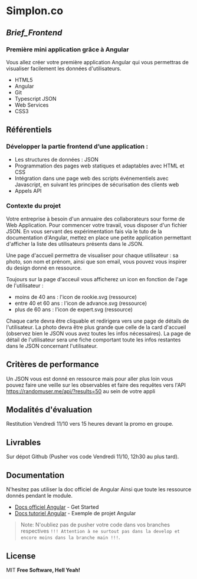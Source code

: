 # Simplon.co
## _Brief_Frontend_

### Première mini application grâce à Angular 
Vous allez créer votre première application Angular qui vous permettras de visualiser facilement les données d'utilisateurs. 
- HTML5 
- Angular 
- Git 
- Typescript JSON
- Web Services
- CSS3 

## Référentiels 
### Développer la partie frontend d’une application : 
- Les structures de données : JSON
- Programmation des pages web statiques et adaptables avec HTML et CSS 
- Intégration dans une page web des scripts événementiels avec Javascript, en  suivant les principes de sécurisation des clients web 
- Appels API 

### Contexte du projet 
Votre entreprise à besoin d'un annuaire des collaborateurs sour forme de Web Application. Pour commencer votre travail, vous disposer d'un fichier JSON. En vous servant des expérimentation fais via le tuto de la documentation d'Angular, mettez en place une petite application permettant d'afficher la liste des utilisateurs présents dans le JSON. 

Une page d'accueil permettra de visualiser pour chaque utilisateur : sa photo, son nom et prénom, ainsi que son email, vous pouvez vous inspirer du design donné en ressource. 

Toujours sur la page d'acceuil vous afficherez un icon en fonction de l'age de l'utilisateur : 
- moins de 40 ans : l'icon de rookie.svg (ressource) 
- entre 40 et 60 ans : l'icon de advance.svg (ressource) 
- plus de 60 ans : l'icon de expert.svg (ressource) 

Chaque carte devra être cliquable et redirigera vers une page de détails de l'utilisateur. La photo devra être plus grande que celle de la card d'accueil (observez bien le JSON vous avez toutes les infos nécessaires). La page de détail de l'utilisateur sera une fiche comportant toute les infos restantes dans le JSON concernant l'utilisateur. 

## Critères de performance 
Un JSON vous est donné en ressource mais pour aller plus loin vous pouvez faire une veille sur les observables et faire des requêtes vers l'API https://randomuser.me/api/?results=50 au sein de votre appli 

## Modalités d'évaluation 
Restitution Vendredi 11/10 vers 15 heures devant la promo en groupe. 

## Livrables 
Sur dépot Github (Pusher vos code Vendredi 11/10, 12h30 au plus tard). 

## Documentation
N'hesitez pas utiliser la doc officiel de Angular
Ainsi que toute les ressource donnés pendant le module.
- [Docs officiel Angular] - Get Started
- [Docs tutoriel Angular] - Exemple de projet Angular

> Note: N'oubliez pas de pusher votre code dans vos branches respectives `!!! Attention à ne surtout pas dans la develop et encore moins dans la branche main !!!`.

## License
MIT
**Free Software, Hell Yeah!**

   [git-repo-url]: <https://github.com/yabarji59/Brief_BDD.git>
   [Docs officiel Angular]: <https://angular.io/docs>
   [Docs tutoriel Angular]: <https://angular.io/tutorial>
